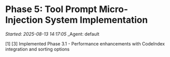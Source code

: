 # Phase 5: Tool Prompt Micro-Injection System Implementation
_Started: 2025-08-13 14:17:05_
_Agent: default

[1] [3] Implemented Phase 3.1 - Performance enhancements with CodeIndex integration and sorting options
